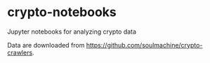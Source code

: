 # crypto-notebooks
Jupyter notebooks for analyzing crypto data

Data are downloaded from <https://github.com/soulmachine/crypto-crawlers>.
